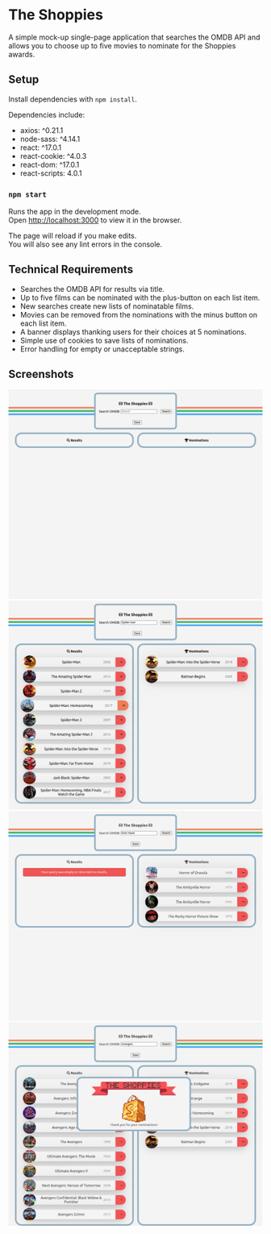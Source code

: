 # The Shoppies

A simple mock-up single-page application that searches the OMDB API and allows you to choose up to five movies to nominate for the Shoppies awards.

## Setup

Install dependencies with `npm install`.

Dependencies include:

- axios: ^0.21.1
- node-sass: ^4.14.1
- react: ^17.0.1
- react-cookie: ^4.0.3
- react-dom: ^17.0.1
- react-scripts: 4.0.1

### `npm start`

Runs the app in the development mode.\
Open [http://localhost:3000](http://localhost:3000) to view it in the browser.

The page will reload if you make edits.\
You will also see any lint errors in the console.

## Technical Requirements

- Searches the OMDB API for results via title.
- Up to five films can be nominated with the plus-button on each list item.
- New searches create new lists of nominatable films.
- Movies can be removed from the nominations with the minus button on each list item.
- A banner displays thanking users for their choices at 5 nominations.
- Simple use of cookies to save lists of nominations.
- Error handling for empty or unacceptable strings.

## Screenshots

!["Empty Splash"](https://github.com/Ibirn/shoppies/blob/main/docs/splash.png)
!["Nominations"](https://github.com/Ibirn/shoppies/blob/main/docs/nominations.png)
!["Error"](https://github.com/Ibirn/shoppies/blob/main/docs/error.png)
!["Completed"](https://github.com/Ibirn/shoppies/blob/main/docs/complete.png)

